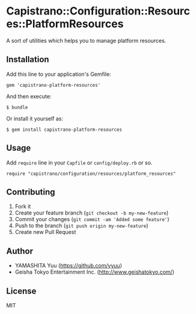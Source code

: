 # Capistrano::Configuration::Resources::PlatformResources

A sort of utilities which helps you to manage platform resources.

## Installation

Add this line to your application's Gemfile:

    gem 'capistrano-platform-resources'

And then execute:

    $ bundle

Or install it yourself as:

    $ gem install capistrano-platform-resources

## Usage

Add `require` line in your `Capfile` or `config/deploy.rb` or so.

    require "capistrano/configuration/resources/platform_resources"

## Contributing

1. Fork it
2. Create your feature branch (`git checkout -b my-new-feature`)
3. Commit your changes (`git commit -am 'Added some feature'`)
4. Push to the branch (`git push origin my-new-feature`)
5. Create new Pull Request

## Author

- YAMASHITA Yuu (https://github.com/yyuu)
- Geisha Tokyo Entertainment Inc. (http://www.geishatokyo.com/)

## License

MIT
